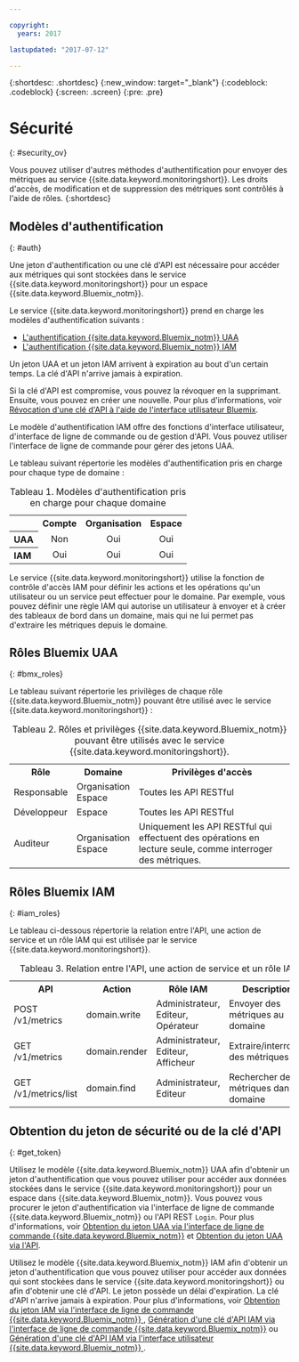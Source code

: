 ```yaml
---

copyright:
  years: 2017

lastupdated: "2017-07-12"

---
```



{:shortdesc: .shortdesc}
{:new_window: target="_blank"}
{:codeblock: .codeblock}
{:screen: .screen}
{:pre: .pre}


# Sécurité
{: #security_ov}

Vous pouvez utiliser d'autres méthodes d'authentification pour envoyer des métriques au service {{site.data.keyword.monitoringshort}}. Les droits d'accès, de modification et de suppression des métriques sont contrôlés à l'aide de rôles.
{:shortdesc}

   
## Modèles d'authentification
{: #auth}

Une jeton d'authentification ou une clé d'API est nécessaire pour accéder aux métriques qui sont stockées dans le service {{site.data.keyword.monitoringshort}} pour un espace {{site.data.keyword.Bluemix_notm}}.  

Le service {{site.data.keyword.monitoringshort}} prend en charge les modèles d'authentification suivants :

* [L'authentification {{site.data.keyword.Bluemix_notm}} UAA](/docs/services/cloud-monitoring/security/auth_uaa.html#auth_uaa)
* [L'authentification {{site.data.keyword.Bluemix_notm}} IAM](/docs/services/cloud-monitoring/security/auth_iam.html#auth_iam)

Un jeton UAA et un jeton IAM arrivent à expiration au bout d'un certain temps. La clé d'API n'arrive jamais à expiration. 

Si la clé d'API est compromise, vous pouvez la révoquer en la supprimant. Ensuite, vous pouvez en créer une nouvelle. Pour plus d'informations, voir [Révocation d'une clé d'API à l'aide de l'interface utilisateur Bluemix](/docs/services/cloud-monitoring/security/auth_iam.html#revoke_ui). 

Le modèle d'authentification IAM offre des fonctions d'interface utilisateur, d'interface de ligne de commande ou de gestion d'API. Vous pouvez utiliser l'interface de ligne de commande pour gérer des jetons UAA. 

Le tableau suivant répertorie les modèles d'authentification pris en charge pour chaque type de domaine :

<table>
  <caption>Tableau 1. Modèles d'authentification pris en charge pour chaque domaine</caption>
  <tr>
    <th></th>
	<th align="right">Compte</th>
    <th align="right">Organisation</th>
    <th align="right">Espace</th>	
  </tr>
  <tr>
    <th align="left">UAA</th>
	<td align="center">Non</td>
	<td align="center">Oui</td>
	<td align="center">Oui</td>
  </tr>
  <tr>
    <th align="left">IAM</th>
	<td align="center">Oui</td>
	<td align="center">Oui</td>
	<td align="center">Oui</td>
  </tr>
</table>

Le service {{site.data.keyword.monitoringshort}} utilise la fonction de contrôle d'accès IAM pour définir les actions et les opérations qu'un utilisateur ou un service peut effectuer pour le domaine. Par exemple, vous pouvez définir une règle IAM qui autorise un utilisateur à envoyer et à créer des tableaux de bord dans un domaine, mais qui ne lui permet pas d'extraire les métriques depuis le domaine.



## Rôles Bluemix UAA
{: #bmx_roles}

Le tableau suivant répertorie les privilèges de chaque rôle {{site.data.keyword.Bluemix_notm}} pouvant être utilisé avec le service {{site.data.keyword.monitoringshort}} : 

<table>
  <caption>Tableau 2. Rôles et privilèges {{site.data.keyword.Bluemix_notm}} pouvant être utilisés avec le service {{site.data.keyword.monitoringshort}}. </caption>
  <tr>
    <th>Rôle</th>
	<th>Domaine</th>
	<th>Privilèges d'accès</th>
  </tr>
  <tr>
    <td>Responsable</td>
	<td>Organisation <br>Espace</td>
	<td>Toutes les API RESTful</td>
  </tr>
  <tr>
    <td>Développeur</td>
	<td>Espace</td>
	<td>Toutes les API RESTful</td>
  </tr>
  <tr>
    <td>Auditeur</td>
	<td>Organisation <br>Espace</td>
	<td>Uniquement les API RESTful qui effectuent des opérations en lecture seule, comme interroger des métriques.</td>
  </tr>
</table>


## Rôles Bluemix IAM
{: #iam_roles}

Le tableau ci-dessous répertorie la relation entre l'API, une action de service et un rôle IAM qui est utilisée par le service {{site.data.keyword.monitoringshort}}.

<table>
  <caption>Tableau 3. Relation entre l'API, une action de service et un rôle IAM </caption>
  <tr>
    <th>API</th>
	<th>Action</th>
	<th>Rôle IAM</th>
	<th>Description</th>
  </tr>
  <tr>
    <td>POST /v1/metrics</td>
    <td>domain.write</td>
	<td>Administrateur, Editeur, Opérateur</td>
	<td>Envoyer des métriques au domaine</td>
  </tr>
  <tr>
    <td>GET /v1/metrics</td>
    <td>domain.render</td>
	<td>Administrateur, Editeur, Afficheur</td>
	<td>Extraire/interroger des métriques</td>
  </tr>
  <tr>
    <td>GET /v1/metrics/list</td>
    <td>domain.find</td>
	<td>Administrateur, Editeur</td>
	<td>Rechercher des métriques dans le domaine</td>
  </tr>
</table>

## Obtention du jeton de sécurité ou de la clé d'API
{: #get_token}

Utilisez le modèle {{site.data.keyword.Bluemix_notm}} UAA afin d'obtenir un jeton d'authentification que vous pouvez utiliser pour accéder aux données stockées dans le service {{site.data.keyword.monitoringshort}} pour un espace dans {{site.data.keyword.Bluemix_notm}}. Vous pouvez vous procurer le jeton d'authentification via l'interface de ligne de commande {{site.data.keyword.Bluemix_notm}} ou l'API REST `Login`. Pour plus d'informations, voir [Obtention du jeton UAA via l'interface de ligne de commande {{site.data.keyword.Bluemix_notm}}](/docs/services/cloud-monitoring/security/auth_uaa.html#auth_cli) et  [Obtention du jeton UAA via l'API](/docs/services/cloud-monitoring/security/auth_uaa.html#auth_api).

Utilisez le modèle {{site.data.keyword.Bluemix_notm}} IAM afin d'obtenir un jeton d'authentification que vous pouvez utiliser pour accéder aux données qui sont stockées dans le service {{site.data.keyword.monitoringshort}} ou afin d'obtenir une clé d'API. Le jeton possède un délai d'expiration. La clé d'API n'arrive jamais à expiration. Pour plus d'informations, voir [Obtention du jeton IAM via l'interface de ligne de commande {{site.data.keyword.Bluemix_notm}} ](/docs/services/cloud-monitoring/security/auth_iam.html#iam_token_cli), [Génération d'une clé d'API IAM via l'interface de ligne de commande {{site.data.keyword.Bluemix_notm}}](/docs/services/cloud-monitoring/security/auth_iam.html#iam_apikey_cli) ou [Génération d'une clé d'API IAM via l'interface utilisateur {{site.data.keyword.Bluemix_notm}} ](/docs/services/cloud-monitoring/security/auth_iam.html#iam_apikey_ui).



